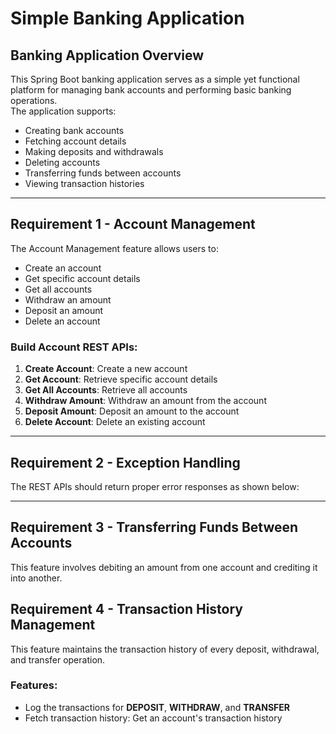 # Simple Banking Application  

## Banking Application Overview  
This Spring Boot banking application serves as a simple yet functional platform for managing bank accounts and performing basic banking operations.  
The application supports:  
- Creating bank accounts  
- Fetching account details  
- Making deposits and withdrawals  
- Deleting accounts  
- Transferring funds between accounts  
- Viewing transaction histories
---

## Requirement 1 - Account Management  
The Account Management feature allows users to:  
- Create an account  
- Get specific account details  
- Get all accounts  
- Withdraw an amount  
- Deposit an amount  
- Delete an account  

### Build Account REST APIs:  
1. **Create Account**: Create a new account  
2. **Get Account**: Retrieve specific account details  
3. **Get All Accounts**: Retrieve all accounts  
4. **Withdraw Amount**: Withdraw an amount from the account  
5. **Deposit Amount**: Deposit an amount to the account  
6. **Delete Account**: Delete an existing account  


---

## Requirement 2 - Exception Handling  
The REST APIs should return proper error responses as shown below:  


---

## Requirement 3 - Transferring Funds Between Accounts  
This feature involves debiting an amount from one account and crediting it into another.  


## Requirement 4 - Transaction History Management  
This feature maintains the transaction history of every deposit, withdrawal, and transfer operation.  

### Features:  
- Log the transactions for **DEPOSIT**, **WITHDRAW**, and **TRANSFER**  
- Fetch transaction history: Get an account's transaction history  
